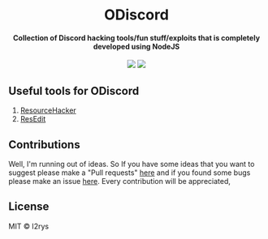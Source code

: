 
<h1 align="center">ODiscord</h1>
<h4 align="center">Collection of Discord hacking tools/fun stuff/exploits that is completely developed using NodeJS</h4>
<p align="center">
	<a href="https://github.com/I2rys/ODiscord/blob/main/LICENSE"><img src="https://img.shields.io/github/license/I2rys/ODiscord?style=flat-square"></img></a>
	<a href="https://github.com/I2rys/ODiscord/issues"><img src="https://img.shields.io/github/issues/I2rys/ODiscord.svg"></img></a>
</p>

## Useful tools for ODiscord

 1. [ResourceHacker](http://www.angusj.com/resourcehacker/)
 2. [ResEdit](https://www.start64.com/index.php/64-bit-software/64bit-development/5701-resedit-64bit-version)

## Contributions
Well, I'm running out of ideas. So If you have some ideas that you want to suggest please make a "Pull requests" [here](https://github.com/I2rys/ODiscord/pulls) and if you found some bugs please make an issue [here](https://github.com/I2rys/ODiscord/issues). Every contribution will be appreciated,

## License
MIT © I2rys
